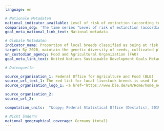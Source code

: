 ```yaml
---
language: en

# Nationale Metadaten
national_indicator_available: Level of risk of extinction (according to FAO classification) <br> Level of risk of extinction (according to national classification) <br> Local livestock breeds (horses, cows, pigs, sheep and goats)
comparison_sdg: 'The time series "Level of risk of extinction (according to FAO classification)" is compliant with the international metadata description. The time series Local livestock breeds (horses, cows, pigs, sheep and goats) and Level of risk of extinction (according to national classification) provide additional information.'
goal_meta_national_link_text: National metadata

# Globale Metadaten
indicator_name: Proportion of local breeds classified as being at risk, not- at- risk or at unknown level of risk of extinction
target: By 2020, maintain the genetic diversity of seeds, cultivated plants and farmed and domesticated animals and their related wild species, including through soundly managed and diversified seed and plant banks at the national, regional and international levels, and promote access to and fair and equitable sharing of benefits arising from the utilization of genetic resources and associated traditional knowledge, as internationally agreed
un_custodian_agency: Food and Agricultural Organization (FAO)
goal_meta_link_text: United Nations Sustainable Development Goals Metadata

# Datenquelle

source_organisation_1: Federal Office for Agriculture and Food (BLE)
source_url_text_1: The red list for local livestock breeds is used for the calculation of the indicator. The list regular comprised by the Information System Genetic Resources(GENRES) of the Federal Office for Agriculture and Food (BLE).
source_organisation_logo_1: <a href="https://www.ble.de/EN/Home/home_node.html"><img src="https://g205sdgs.github.io/sdg-indicators/public/LogosEn/ble.png" alt="Logo BLE" /></a>

source_organisation_2:
source_url_2:

computation_units:  "&copy; Federal Statistical Office (Destatis), 2019"

# Nicht ändern!
national_geographical_coverage: Germany (total)
---
```

